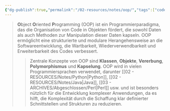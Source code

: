 ```yaml
---
{"dg-publish":true,"permalink":"/02-resources/notes/oop/","tags":["code"],"noteIcon":"","updated":"2024-10-27T00:12:35.452+02:00"}
---
```


> **O**bject **O**riented **P**rogramming (OOP) ist ein Programmierparadigma, das die Organisation von Code in Objekten fördert, die sowohl Daten als auch Methoden zur Manipulation dieser Daten kapseln. 
> OOP ermöglicht eine strukturierte und modulare Herangehensweise an die Softwareentwicklung, die Wartbarkeit, Wiederverwendbarkeit und Erweiterbarkeit des Codes verbessert. 
> >Zentrale Konzepte von OOP sind **Klassen**, **Objekte**, **Vererbung**, **Polymorphismus** und **Kapselung**. OOP wird in vielen Programmiersprachen verwendet, darunter [[02 - RESOURCES/Notes/Python\|Python]], [[02 - RESOURCES/Notes/Java\|Java]], [[03 - ARCHIVES/Abgeschlossen/Perl\|Perl]] usw. und ist besonders nützlich für die Entwicklung komplexer Anwendungen, da es hilft, die Komplexität durch die Schaffung klar definierter Schnittstellen und Strukturen zu reduzieren.